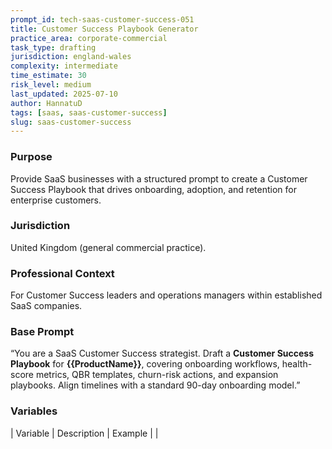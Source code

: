 ```yaml
---
prompt_id: tech-saas-customer-success-051
title: Customer Success Playbook Generator
practice_area: corporate-commercial
task_type: drafting
jurisdiction: england-wales
complexity: intermediate
time_estimate: 30
risk_level: medium
last_updated: 2025-07-10
author: HannatuD
tags: [saas, saas-customer-success]
slug: saas-customer-success
---
```


### Purpose  
Provide SaaS businesses with a structured prompt to create a Customer Success Playbook that drives onboarding, adoption, and retention for enterprise customers.

### Jurisdiction  
United Kingdom (general commercial practice).

### Professional Context  
For Customer Success leaders and operations managers within established SaaS companies.

### Base Prompt  
“You are a SaaS Customer Success strategist. Draft a **Customer Success Playbook** for **\{\{ProductName\}\}**, covering onboarding workflows, health-score metrics, QBR templates, churn-risk actions, and expansion playbooks. Align timelines with a standard 90-day onboarding model.”

### Variables  
| Variable | Description | Example |
|
